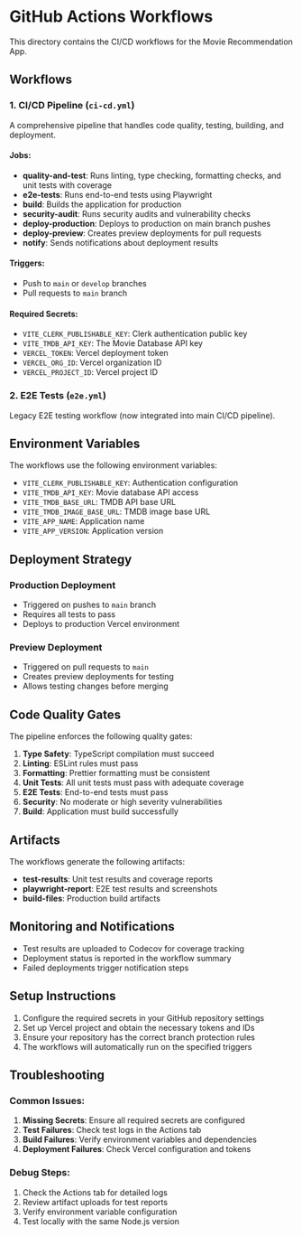 # GitHub Actions Workflows

This directory contains the CI/CD workflows for the Movie Recommendation App.

## Workflows

### 1. CI/CD Pipeline (`ci-cd.yml`)

A comprehensive pipeline that handles code quality, testing, building, and deployment.

#### Jobs:

- **quality-and-test**: Runs linting, type checking, formatting checks, and unit tests with coverage
- **e2e-tests**: Runs end-to-end tests using Playwright
- **build**: Builds the application for production
- **security-audit**: Runs security audits and vulnerability checks
- **deploy-production**: Deploys to production on main branch pushes
- **deploy-preview**: Creates preview deployments for pull requests
- **notify**: Sends notifications about deployment results

#### Triggers:
- Push to `main` or `develop` branches
- Pull requests to `main` branch

#### Required Secrets:
- `VITE_CLERK_PUBLISHABLE_KEY`: Clerk authentication public key
- `VITE_TMDB_API_KEY`: The Movie Database API key
- `VERCEL_TOKEN`: Vercel deployment token
- `VERCEL_ORG_ID`: Vercel organization ID
- `VERCEL_PROJECT_ID`: Vercel project ID

### 2. E2E Tests (`e2e.yml`)

Legacy E2E testing workflow (now integrated into main CI/CD pipeline).

## Environment Variables

The workflows use the following environment variables:

- `VITE_CLERK_PUBLISHABLE_KEY`: Authentication configuration
- `VITE_TMDB_API_KEY`: Movie database API access
- `VITE_TMDB_BASE_URL`: TMDB API base URL
- `VITE_TMDB_IMAGE_BASE_URL`: TMDB image base URL
- `VITE_APP_NAME`: Application name
- `VITE_APP_VERSION`: Application version

## Deployment Strategy

### Production Deployment
- Triggered on pushes to `main` branch
- Requires all tests to pass
- Deploys to production Vercel environment

### Preview Deployment
- Triggered on pull requests to `main`
- Creates preview deployments for testing
- Allows testing changes before merging

## Code Quality Gates

The pipeline enforces the following quality gates:

1. **Type Safety**: TypeScript compilation must succeed
2. **Linting**: ESLint rules must pass
3. **Formatting**: Prettier formatting must be consistent
4. **Unit Tests**: All unit tests must pass with adequate coverage
5. **E2E Tests**: End-to-end tests must pass
6. **Security**: No moderate or high severity vulnerabilities
7. **Build**: Application must build successfully

## Artifacts

The workflows generate the following artifacts:

- **test-results**: Unit test results and coverage reports
- **playwright-report**: E2E test results and screenshots
- **build-files**: Production build artifacts

## Monitoring and Notifications

- Test results are uploaded to Codecov for coverage tracking
- Deployment status is reported in the workflow summary
- Failed deployments trigger notification steps

## Setup Instructions

1. Configure the required secrets in your GitHub repository settings
2. Set up Vercel project and obtain the necessary tokens and IDs
3. Ensure your repository has the correct branch protection rules
4. The workflows will automatically run on the specified triggers

## Troubleshooting

### Common Issues:

1. **Missing Secrets**: Ensure all required secrets are configured
2. **Test Failures**: Check test logs in the Actions tab
3. **Build Failures**: Verify environment variables and dependencies
4. **Deployment Failures**: Check Vercel configuration and tokens

### Debug Steps:

1. Check the Actions tab for detailed logs
2. Review artifact uploads for test reports
3. Verify environment variable configuration
4. Test locally with the same Node.js version